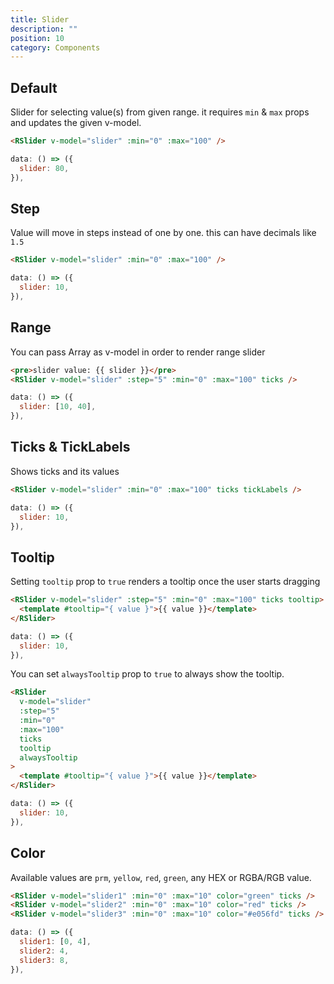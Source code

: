 ```yaml
---
title: Slider
description: ""
position: 10
category: Components
---
```


## Default

Slider for selecting value(s) from given range. it requires `min` & `max` props and updates the given v-model.

<demo>
<template #demo>
  <slider-default></slider-default>
</template>
<code-group>
<code-block label="Template" active>

```html
<RSlider v-model="slider" :min="0" :max="100" />
```

</code-block>
<code-block label="Script">

```javascript
data: () => ({
  slider: 80,
}),
```

</code-block>
</code-group>
</demo>

## Step

Value will move in steps instead of one by one. this can have decimals like `1.5`

<demo>
<template #demo>
  <slider-step></slider-step>
</template>
<code-group>
<code-block label="Template" active>

```html
<RSlider v-model="slider" :min="0" :max="100" />
```

</code-block>
<code-block label="Script" active>

```javascript
data: () => ({
  slider: 10,
}),
```

</code-block>
</code-group>
</demo>

## Range

You can pass Array as v-model in order to render range slider

<demo>
<template #demo>
  <slider-range :ticks="true" :tick-labels="true"></slider-range>
</template>
<code-group>
<code-block label="Template" active>

```html
<pre>slider value: {{ slider }}</pre>
<RSlider v-model="slider" :step="5" :min="0" :max="100" ticks />
```

</code-block>
<code-block label="Script">

```javascript
data: () => ({
  slider: [10, 40],
}),
```

</code-block>
</code-group>
</demo>

## Ticks & TickLabels

Shows ticks and its values

<demo>
<template #demo>
  <slider-step :ticks="true" :tick-labels="true"></slider-step>
</template>
<code-group>
<code-block label="Template" active>

```html
<RSlider v-model="slider" :min="0" :max="100" ticks tickLabels />
```

</code-block>
<code-block label="Script">

```javascript
data: () => ({
  slider: 10,
}),
```

</code-block>
</code-group>
</demo>

## Tooltip

Setting `tooltip` prop to `true` renders a tooltip once the user starts dragging

<demo>
<template #demo>
  <slider-tooltip></slider-tooltip>
</template>
<code-group>
<code-block label="Template" active>

```html
<RSlider v-model="slider" :step="5" :min="0" :max="100" ticks tooltip>
  <template #tooltip="{ value }">{{ value }}</template>
</RSlider>
```

</code-block>
<code-block label="Script">

```javascript
data: () => ({
  slider: 10,
}),
```

</code-block>
</code-group>
</demo>

You can set `alwaysTooltip` prop to `true` to always show the tooltip.

<demo>
<template #demo>
  <slider-tooltip :always-tooltip="true"></slider-tooltip>
</template>
<code-group>
<code-block label="Template" active>

```html
<RSlider
  v-model="slider"
  :step="5"
  :min="0"
  :max="100"
  ticks
  tooltip
  alwaysTooltip
>
  <template #tooltip="{ value }">{{ value }}</template>
</RSlider>
```

</code-block>
<code-block label="Script">

```javascript
data: () => ({
  slider: 10,
}),
```

</code-block>
</code-group>
</demo>

## Color

Available values are `prm`, `yellow`, `red`, `green`, any HEX or RGBA/RGB value.

<demo>
<template #demo>
  <slider-color ></slider-color>
</template>
<code-group>
<code-block label="Template" active>

```html
<RSlider v-model="slider1" :min="0" :max="10" color="green" ticks />
<RSlider v-model="slider2" :min="0" :max="10" color="red" ticks />
<RSlider v-model="slider3" :min="0" :max="10" color="#e056fd" ticks />
```

</code-block>
<code-block label="Script">

```javascript
data: () => ({
  slider1: [0, 4],
  slider2: 4,
  slider3: 8,
}),
```

</code-block>
</code-group>
</demo>
